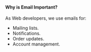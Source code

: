 #### Why is Email Important?

As Web developers, we use emails for:

* Mailing lists.
* Notifications.
* Order updates.
* Account management.